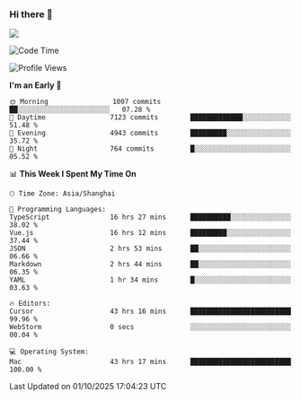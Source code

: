 ### Hi there 👋

<!--
**JJAYCHEN1e/jjaychen1e** is a ✨ _special_ ✨ repository because its `README.md` (this file) appears on your GitHub profile.

Here are some ideas to get you started:

- 🔭 I’m currently working on ...
- 🌱 I’m currently learning ...
- 👯 I’m looking to collaborate on ...
- 🤔 I’m looking for help with ...
- 💬 Ask me about ...
- 📫 How to reach me: ...
- 😄 Pronouns: ...
- ⚡ Fun fact: ...
-->

[![](https://github-readme-stats.vercel.app/api?username=jjaychen1e&show_icons=true)](https://github.com/jjaychen1e/github-readme-stats?count_private=true)

<!--START_SECTION:waka-->
![Code Time](http://img.shields.io/badge/Code%20Time-2%2C448%20hrs%2015%20mins-blue)

![Profile Views](http://img.shields.io/badge/Profile%20Views-0-blue)

**I'm an Early 🐤** 

```text
🌞 Morning                1007 commits        ██░░░░░░░░░░░░░░░░░░░░░░░   07.28 % 
🌆 Daytime                7123 commits        █████████████░░░░░░░░░░░░   51.48 % 
🌃 Evening                4943 commits        █████████░░░░░░░░░░░░░░░░   35.72 % 
🌙 Night                  764 commits         █░░░░░░░░░░░░░░░░░░░░░░░░   05.52 % 
```


📊 **This Week I Spent My Time On** 

```text
🕑︎ Time Zone: Asia/Shanghai

💬 Programming Languages: 
TypeScript               16 hrs 27 mins      ██████████░░░░░░░░░░░░░░░   38.02 % 
Vue.js                   16 hrs 12 mins      █████████░░░░░░░░░░░░░░░░   37.44 % 
JSON                     2 hrs 53 mins       ██░░░░░░░░░░░░░░░░░░░░░░░   06.66 % 
Markdown                 2 hrs 44 mins       ██░░░░░░░░░░░░░░░░░░░░░░░   06.35 % 
YAML                     1 hr 34 mins        █░░░░░░░░░░░░░░░░░░░░░░░░   03.63 % 

🔥 Editors: 
Cursor                   43 hrs 16 mins      █████████████████████████   99.96 % 
WebStorm                 0 secs              ░░░░░░░░░░░░░░░░░░░░░░░░░   00.04 % 

💻 Operating System: 
Mac                      43 hrs 17 mins      █████████████████████████   100.00 % 
```


 Last Updated on 01/10/2025 17:04:23 UTC
<!--END_SECTION:waka-->
